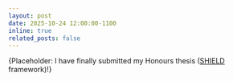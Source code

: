 ```yaml
---
layout: post
date: 2025-10-24 12:00:00-1100
inline: true
related_posts: false
---
```


{Placeholder: I have finally submitted my Honours thesis ([SHIELD]() framework)!}
